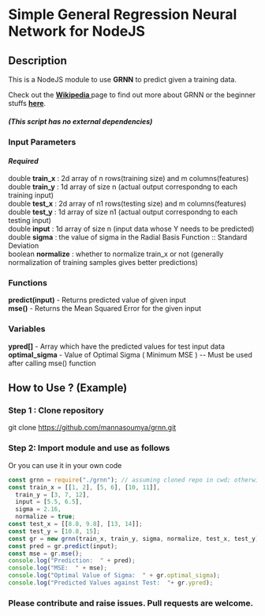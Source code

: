 # Simple General Regression Neural Network for NodeJS
## Description
This is a NodeJS module to use <b>GRNN</b> to predict given a training data.

Check out the <b> <a href="https://en.wikipedia.org/wiki/General_regression_neural_network">Wikipedia </a> </b>page to find out more about GRNN or the beginner stuffs <b><a href="https://easyneuralnetwork.blogspot.com/2013/07/grnn-generalized-regression-neural.html">here</a></b>.
##### (This script has no external dependencies)
### Input Parameters
#### <i>Required</i>
double <b>train_x</b>    : 2d array of n rows(training size) and m columns(features)<br>
double <b>train_y</b>    : 1d array of size n (actual output correspondng to each training input)<br>
double <b>test_x</b>    : 2d array of n1 rows(testing size) and m columns(features)<br>
double <b>test_y</b>    : 1d array of size n1 (actual output correspondng to each testing input)<br>
double <b>input</b>      : 1d array of size n (input data whose Y needs to be predicted) <br>
double <b>sigma</b>      : the value of sigma in the Radial Basis Function :: Standard Deviation<br>
boolean <b>normalize</b> : whether to normalize train_x or not (generally normalization of training samples gives better predictions)<br>

### Functions
<b>predict(input)</b> - Returns predicted value of given input <br>
<b>mse()</b> - Returns the Mean Squared Error for the given input <br>
### Variables
<b>ypred[]</b> - Array which have the predicted values for test input data <br>
<b>optimal_sigma</b> - Value of Optimal Sigma ( Minimum MSE ) -- Must be used after calling mse() function 

## How to Use ? (Example)
### Step 1 : Clone repository
git clone https://github.com/mannasoumya/grnn.git
### Step 2: Import module and use as follows 
Or you can use it in your own code <br>
```javascript
const grnn = require("./grnn"); // assuming cloned repo in cwd; otherwise use appropriate path to grnn.js
const train_x = [[1, 2], [5, 6], [10, 11]],
  train_y = [3, 7, 12],
  input = [5.5, 6.5],
  sigma = 2.16,
  normalize = true;
const test_x = [[8.8, 9.8], [13, 14]];
const test_y = [10.8, 15];
const gr = new grnn(train_x, train_y, sigma, normalize, test_x, test_y);
const pred = gr.predict(input);
const mse = gr.mse();
console.log("Prediction:  " + pred);
console.log("MSE:  " + mse);
console.log("Optimal Value of Sigma:  " + gr.optimal_sigma);
console.log("Predicted Values against Test:  "+ gr.ypred);
``` 
<h3> Please contribute and raise issues. Pull requests are welcome. </h3>
